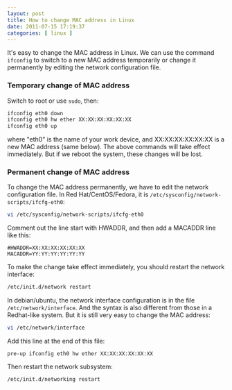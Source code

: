 ```yaml
---
layout: post
title: How to change MAC address in Linux
date: 2011-07-15 17:19:37
categories: [ linux ]
---
```


It's easy to change the MAC address in Linux.
We can use the command `ifconfig` to switch to a new MAC address temporarily
or change it permanently by editing the network configuration file.

<!-- more -->

### Temporary change of MAC address

Switch to root or use `sudo`, then:

``` bash
ifconfig eth0 down
ifconfig eth0 hw ether XX:XX:XX:XX:XX:XX
ifconfig eth0 up
```

where "eth0" is the name of your work device, and XX:XX:XX:XX:XX:XX is a new MAC address (same below).
The above commands will take effect immediately. But if we reboot the system, these changes will be lost.

### Permanent change of MAC address

To change the MAC address permanently, we have to edit the network configuration file.
In Red Hat/CentOS/Fedora, it is `/etc/sysconfig/network-scripts/ifcfg-eth0`:

``` bash
vi /etc/sysconfig/network-scripts/ifcfg-eth0
```

Comment out the line start with HWADDR, and then add a MACADDR line like this:

``` text
#HWADDR=XX:XX:XX:XX:XX:XX
MACADDR=YY:YY:YY:YY:YY:YY
```

To make the change take effect immediately, you should restart the network interface:

``` bash
/etc/init.d/network restart
```

In debian/ubuntu, the network interface configuration is in the file `/etc/network/interface`.
And the syntax is also different from those in a Redhat-like system.
But it is still very easy to change the MAC address:

``` bash
vi /etc/network/interface
```

Add this line at the end of this file:

``` text
pre-up ifconfig eth0 hw ether XX:XX:XX:XX:XX:XX
```

Then restart the network subsystem:

``` bash
/etc/init.d/networking restart
```

